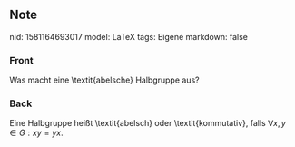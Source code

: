 ## Note
nid: 1581164693017
model: LaTeX
tags: Eigene
markdown: false

### Front
Was macht eine \textit{abelsche} Halbgruppe aus?

### Back
Eine Halbgruppe heißt \textit{abelsch} oder \textit{kommutativ}, falls $\forall x, y \in G: x y=y x$.
